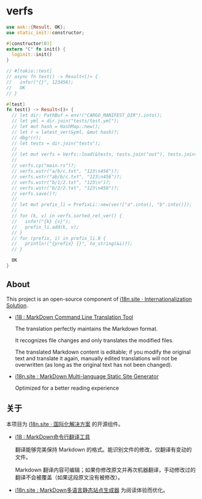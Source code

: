# verfs

```rust
use aok::{Result, OK};
use static_init::constructor;

#[constructor(0)]
extern "C" fn init() {
  loginit::init()
}

// #[tokio::test]
// async fn test() -> Result<()> {
//   info!("{}", 123456);
//   OK
// }

#[test]
fn test() -> Result<()> {
  // let dir: PathBuf = env!("CARGO_MANIFEST_DIR").into();
  // let yml = dir.join("tests/test.yml");
  // let mut hash = HashMap::new();
  // let r = latest_ver(&yml, &mut hash)?;
  // dbg!(r);
  // let tests = dir.join("tests");
  //
  // let mut verfs = VerFs::load(&tests, tests.join("out"), tests.join("log"))?;
  //
  // verfs.cp("main.rs")?;
  // verfs.wstr("a/b/c.txt", "123\n456")?;
  // verfs.wstr("ab/b/c.txt", "123\n456")?;
  // verfs.wstr("b/1/2.txt", "123\n")?;
  // verfs.wstr("b/2/2.txt", "123\n456")?;
  // verfs.save()?;
  //
  // let mut prefix_li = PrefixLi::new(vec!["a".into(), "b".into()]);
  //
  // for (k, v) in verfs.sorted_rel_ver() {
  //   info!("{k} {v}");
  //   prefix_li.add(k, v);
  // }
  // for (prefix, i) in prefix_li.0 {
  //   println!("{prefix} {}", to_string(&i)?);
  // }

  OK
}
```

## About

This project is an open-source component of [i18n.site ⋅ Internationalization Solution](https://i18n.site).

* [i18 : MarkDown Command Line Translation Tool](https://i18n.site/i18)

  The translation perfectly maintains the Markdown format.

  It recognizes file changes and only translates the modified files.

  The translated Markdown content is editable; if you modify the original text and translate it again, manually edited translations will not be overwritten (as long as the original text has not been changed).

* [i18n.site : MarkDown Multi-language Static Site Generator](https://i18n.site/i18n.site)

  Optimized for a better reading experience

## 关于

本项目为 [i18n.site ⋅ 国际化解决方案](https://i18n.site) 的开源组件。

* [i18 :  MarkDown命令行翻译工具](https://i18n.site/i18)

  翻译能够完美保持 Markdown 的格式。能识别文件的修改，仅翻译有变动的文件。

  Markdown 翻译内容可编辑；如果你修改原文并再次机器翻译，手动修改过的翻译不会被覆盖（如果这段原文没有被修改）。

* [i18n.site : MarkDown多语言静态站点生成器](https://i18n.site/i18n.site) 为阅读体验而优化。